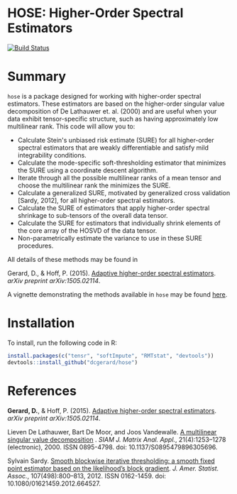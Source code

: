 <!-- README.md is generated from README.Rmd. Please edit that file -->
HOSE: Higher-Order Spectral Estimators
======================================

[![Build Status](https://travis-ci.org/dcgerard/hose.svg?branch=master)](https://travis-ci.org/dcgerard/hose)

Summary
=======

`hose` is a package designed for working with higher-order spectral estimators. These estimators are based on the higher-order singular value decomposition of De Lathauwer et. al. (2000) and are useful when your data exhibit tensor-specific structure, such as having approximately low multilinear rank. This code will allow you to:

-   Calculate Stein's unbiased risk estimate (SURE) for all higher-order spectral estimators that are weakly differentiable and satisfy mild integrability conditions.
-   Calculate the mode-specific soft-thresholding estimator that minimizes the SURE using a coordinate descent algorithm.
-   Iterate through all the possible multilinear ranks of a mean tensor and choose the multilinear rank the minimizes the SURE.
-   Calculate a generalized SURE, motivated by generalized cross validation \[Sardy, 2012\], for all higher-order spectral estimators.
-   Calculate the SURE of estimators that apply higher-order spectral shrinkage to sub-tensors of the overall data tensor.
-   Calculate the SURE for estimators that individually shrink elements of the core array of the HOSVD of the data tensor.
-   Non-parametrically estimate the variance to use in these SURE procedures.

All details of these methods may be found in

Gerard, D., & Hoff, P. (2015). [Adaptive higher-order spectral estimators](http://arxiv.org/pdf/1505.02114v1.pdf). *arXiv preprint arXiv:1505.02114*.

A vignette demonstrating the methods available in `hose` may be found [here](http://home.uchicago.edu/~dcgerard/sure_example.html).

Installation
============

To install, run the following code in R:

``` r
install.packages(c("tensr", "softImpute", "RMTstat", "devtools")) 
devtools::install_github("dcgerard/hose")
```

References
==========

**Gerard, D.**, & Hoff, P. (2015). [Adaptive higher-order spectral estimators](http://arxiv.org/pdf/1505.02114v1.pdf). *arXiv preprint arXiv:1505.02114*.

Lieven De Lathauwer, Bart De Moor, and Joos Vandewalle. [A multilinear singular value decomposition](http://epubs.siam.org/doi/abs/10.1137/S0895479896305696) . *SIAM J. Matrix Anal. Appl.*, 21(4):1253–1278 (electronic), 2000. ISSN 0895-4798. doi: 10.1137/S0895479896305696.

Sylvain Sardy. [Smooth blockwise iterative thresholding: a smooth fixed point estimator based on the likelihood’s block gradient](http://dx.doi.org/10.1080/01621459.2012.664527). *J. Amer. Statist. Assoc.*, 107(498):800–813, 2012. ISSN 0162-1459. doi: 10.1080/01621459.2012.664527.
